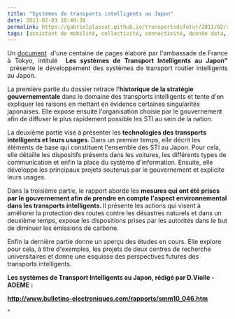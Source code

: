 ```yaml
---
title: "Systèmes de transports intelligents au Japon"
date: 2011-02-03 10:49:38
permalink: https://gabrielplassat.github.io/transportsdufutur/2011/02/systemes-de-transports-intelligents-au-japon.html
tags: [assistant de mobilité, collectivité, connectivité, donnée data, données réelles, Infrastructure, innovation, internet, internet des objets, living lab, partage de données, partage de la voirie, Pay as You Move, téléphone, TIC, VE]
---
```


<p style="text-align: justify">Un <a href="http://www.bulletins-electroniques.com/rapports/smm10_046.htm">document</a>  d'une centaine de pages élaboré par l'ambassade de France à Tokyo, intitulé  <strong>Les systèmes de Transport Intelligents au Japon" </strong> présente le développement des systèmes de transport routier intelligents au Japon. </p> <p style=""text-align: justify"">La première partie du dossier retrace l'<strong>historique de la stratégie gouvernementale</strong> dans le domaine des transports intelligents et tente d'en expliquer les raisons en mettant en évidence certaines singularités japonaises. Elle expose ensuite l'organisation choisie par le gouvernement afin de diffuser le plus rapidement possible les STI au sein de la nation.</p> <p style=""text-align: justify"">La deuxième partie vise à présenter les <strong>technologies des transports intelligents et leurs usages</strong>. Dans un premier temps, elle décrit les éléments de base qui constituent l'ensemble des STI au Japon. Pour cela, elle détaille les dispositifs présents dans les voitures, les différents types de communication et enfin la place du système d'information. Ensuite, elle développe les principaux projets soutenus par le gouvernement et explicite leurs usages.</p> <p style=""text-align: justify"">Dans la troisième partie, le rapport aborde les <strong>mesures qui ont été prises par le gouvernement afin de prendre en compte l'aspect environnemental dans les transports intelligents. </strong>Il présente les actions qui visent à améliorer la protection des routes contre les désastres naturels et dans un deuxième temps, expose les dispositions prises par les autorités dans le but de diminuer les émissions de carbone.</p> <p style=""text-align: justify"">Enfin la dernière partie donne un aperçu des études en cours. Elle explore pour cela, à titre d'exemples, les projets de deux centres de recherche universitaires et donne une esquisse des perspectives futures des transports intelligents. </p> <p><strong>Les systèmes de Transport Intelligents au Japon, rédigé par D.Violle - ADEME :</strong></p> <p><strong><a href=""http://www.bulletins-electroniques.com/rapports/smm10_046.htm"">http://www.bulletins-electroniques.com/rapports/smm10_046.htm</a></strong></p>"
